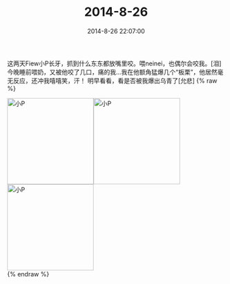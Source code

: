 ﻿---
title: "2014-8-26"
date: 2014-8-26 22:07:00
tags: 文字
categories: 妈妈
---
这两天Fiew小P长牙，抓到什么东东都放嘴里咬。喂neinei，也偶尔会咬我。[泪]
今晚睡前喂奶，又被他咬了几口，痛的我...我在他额角猛爆几个“板栗”，他居然毫无反应，还冲我嘻嘻笑，汗！
明早看看，看是否被我爆出乌青了[允悲]
{% raw %}
<div style="width:500 px">
<div style="float:left; width:100 px"><img src="/images/微信图片_20171010172130.jpg" width="200" alt="小P"></div>
<div style="float:left; width:100 px"><img src="/images/微信图片_20171010172144.jpg" width="200" alt="小P"></div>
<div style="float:left; width:100 px"><img src="/images/微信图片_20171010172156.jpg" width="200" alt="小P"></div>
<div style="clear:both"></div>
</div>
{% endraw %}